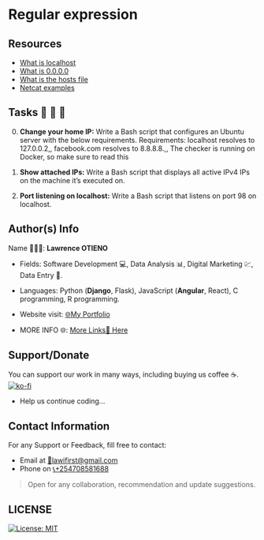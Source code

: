 # Regular expression

## Resources

* [What is localhost](https://alx-intranet.hbtn.io/rltoken/Odcc_tyAQlcANCCrtmxo6A)
* [What is 0.0.0.0](https://alx-intranet.hbtn.io/rltoken/fUb9IpnxrNaddMljzwbhJQ)
* [What is the hosts file](https://alx-intranet.hbtn.io/rltoken/4_MBpFTulKliFM69jCPzOQ)
* [Netcat examples](https://alx-intranet.hbtn.io/rltoken/OR0lOEwAw9I1Rj4aGp1Ljg)

## Tasks 🚨 🚨 🚨

0.  __Change your home IP:__ Write a Bash script that configures an Ubuntu server with the below requirements. Requirements: localhost resolves to 127.0.0.2,, facebook.com resolves to 8.8.8.8.,, The checker is running on Docker, so make sure to read this

1. __Show attached IPs:__ Write a Bash script that displays all active IPv4 IPs on the machine it’s executed on.

2. __Port listening on localhost:__ Write a Bash script that listens on port 98 on localhost.

<!-- 3. __:__ 

4. __:__ 

5. __:__  -->


## Author(s) Info

Name 👨🏽‍💻: __Lawrence OTIENO__

* Fields: Software Development 💻, Data Analysis 📊, Digital Marketing 💹, Data Entry 📑.

* Languages: Python (__Django__, Flask), JavaScript (__Angular__, React), C programming, R programming.

* Website visit: [🌐My Portfolio](https://lawiotieno.github.io/portfolio)

* MORE INFO 🌐: [More Links🔗 Here](https://shor.by/lawi)

## Support/Donate

You can support our work in many ways, including buying us coffee ☕️.  
[![ko-fi](https://ko-fi.com/img/githubbutton_sm.svg)](https://ko-fi.com/N4N26PU7L)

* Help us continue coding...

<!-- [Buy Me Coffee ☕️](https://ko-fi.com/streetgrandmaster) -->

## Contact Information

For any Support or Feedback, fill free to contact:

* Email at [📧lawifirst@gmail.com](mailto:lawifirst@gmail.com)
* Phone on [📞+254708581688](tel:+254708581688)

> Open for any collaboration, recommendation and update suggestions.

## LICENSE

[![License: MIT](https://img.shields.io/badge/License-MIT-yellow.svg)](/LICENSE)

<!-- [MIT License](https://choosealicense.com/licenses/mit/) -->
